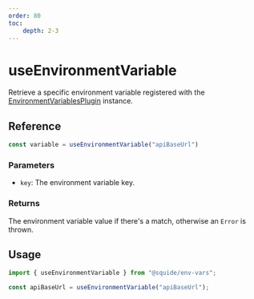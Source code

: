 ```yaml
---
order: 80
toc:
    depth: 2-3
---
```


# useEnvironmentVariable

Retrieve a specific environment variable registered with the [EnvironmentVariablesPlugin](./EnvironmentVariablesPlugin.md) instance.

## Reference

```ts
const variable = useEnvironmentVariable("apiBaseUrl")
```

### Parameters

- `key`: The environment variable key.

### Returns

The environment variable value if there's a match, otherwise an `Error` is thrown.

## Usage

```ts
import { useEnvironmentVariable } from "@squide/env-vars";

const apiBaseUrl = useEnvironmentVariable("apiBaseUrl");
```
